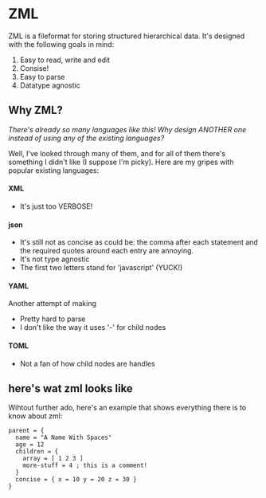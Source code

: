# ZML
ZML is a fileformat for storing structured hierarchical data. It's designed with the following goals in mind:
1. Easy to read, write and edit
2. Consise!
3. Easy to parse
4. Datatype agnostic

## Why ZML?
*There's already so many languages like this! Why design ANOTHER one instead of using any of the existing languages?*

Well, I've looked through many of them, and for all of them there's something I didn't like (I suppose I'm picky). Here are my gripes with popular existing languages:

#### XML
* It's just too VERBOSE!

#### json
* It's still not as concise as could be: the comma after each statement and the required quotes around each entry are annoying.
* It's not type agnostic
* The first two letters stand for 'javascript' (YUCK!)

#### YAML
Another attempt of making 
* Pretty hard to parse
* I don't like the way it uses '-' for child nodes

#### TOML
* Not a fan of how child nodes are handles

## here's wat zml looks like
Wihtout further ado, here's an example that shows everything there is to know about zml:
```
parent = {
  name = "A Name With Spaces"
  age = 12
  children = {
    array = [ 1 2 3 ]
    more-stuff = 4 ; this is a comment!
  }
  concise = { x = 10 y = 20 z = 30 }
}
```
  
